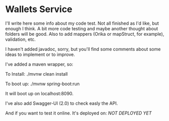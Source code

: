 # Wallets Service

I'll write here some info about my code test. Not all finished as I'd like, but enough I think. 
A bit more code testing and maybe another thought about folders will be good.
Also to add mappers (Orika or mapStruct, for example), validation, etc.

I haven't added javadoc, sorry, but you'll find some comments about some ideas to implement or to improve.

I've added a maven wrapper, so:

To Install:
./mvnw clean install

To boot up: ./mvnw spring-boot:run

It will boot up on localhost:8090.

I've also add Swagger-UI (2.0) to check easly the API.

And if you want to test it online. It's deployed on: *NOT DEPLOYED YET*